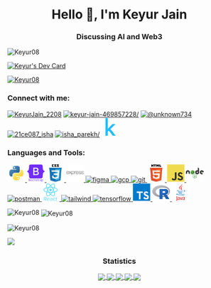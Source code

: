 <h1 align="center"> Hello 👋, I'm Keyur Jain </h1>
<h3 align="center">Discussing AI and Web3</h3>


<p align="left"> <img src="https://komarev.com/ghpvc/?username=Keyur08&label=Profile%20views&color=0e75b6&style=flat" alt="Keyur08" /> </p>

<a href="https://app.daily.dev/kj_22"><img src="https://api.daily.dev/devcards/3e5eb07bc65947129fb3c29ea0155fc2.png?r=8td" width="400" alt="Keyur's Dev Card"/></a>

<p align="left"> <a href="https://github.com/ryo-ma/github-profile-trophy"><img src="https://github-profile-trophy.vercel.app/?username=Keyur08" alt="Keyur08" /></a> </p>


<h3 align="left">Connect with me:</h3>
<p align="left">

<a href="https://twitter.com/KeyurJain_2208" target="blank"><img align="center" src="https://raw.githubusercontent.com/rahuldkjain/github-profile-readme-generator/master/src/images/icons/Social/twitter.svg" alt="KeyurJain_2208" height="30" width="40" /></a> <a href="https://www.linkedin.com/in/keyur-jain-469857228/" target="blank"><img align="center" src="https://raw.githubusercontent.com/rahuldkjain/github-profile-readme-generator/master/src/images/icons/Social/linked-in-alt.svg" alt="keyur-jain-469857228/" height="30" width="40" /></a> <a href="https://hashnode.com/@unknown734" target="blank"><img align="center" src="https://raw.githubusercontent.com/rahuldkjain/github-profile-readme-generator/master/src/images/icons/Social/hashnode.svg" alt="@unknown734" height="30" width="40" /></a> <a href="https://www.hackerrank.com/keyurjain141" target="blank"><img align="center" src="https://raw.githubusercontent.com/rahuldkjain/github-profile-readme-generator/master/src/images/icons/Social/hackerrank.svg" alt="21ce087_isha" height="30" width="40" /></a> <a href="https://leetcode.com/u/keyurjain141/" target="blank"><img align="center" src="https://raw.githubusercontent.com/rahuldkjain/github-profile-readme-generator/master/src/images/icons/Social/leet-code.svg" alt="isha_parekh/" height="30" width="40" /></a>  <a href="https://www.kaggle.com/unknown09q" target="_blank" rel="noreferrer"> <img src="https://github.com/devicons/devicon/blob/master/icons/kaggle/kaggle-original.svg" alt="kaggle" width="40" height="40"/> </a>

</p>

<h3 align="left">Languages and Tools:</h3>

<a href="https://www.python.org" target="_blank" rel="noreferrer"> <img src="https://raw.githubusercontent.com/devicons/devicon/master/icons/python/python-original.svg" alt="python" width="40" height="40"/> </a>
<a href="https://getbootstrap.com" target="_blank" rel="noreferrer"> <img src="https://raw.githubusercontent.com/devicons/devicon/master/icons/bootstrap/bootstrap-plain-wordmark.svg" alt="bootstrap" width="40" height="40"/> </a> <a href="https://www.w3schools.com/css/" target="_blank" rel="noreferrer"> <img src="https://raw.githubusercontent.com/devicons/devicon/master/icons/css3/css3-original-wordmark.svg" alt="css3" width="40" height="40"/> </a> <a href="https://expressjs.com" target="_blank" rel="noreferrer"> <img src="https://raw.githubusercontent.com/devicons/devicon/master/icons/express/express-original-wordmark.svg" alt="express" width="40" height="40"/> </a> <a href="https://www.figma.com/" target="_blank" rel="noreferrer"> <img src="https://www.vectorlogo.zone/logos/figma/figma-icon.svg" alt="figma" width="40" height="40"/> </a> <a href="https://cloud.google.com" target="_blank" rel="noreferrer"> <img src="https://www.vectorlogo.zone/logos/google_cloud/google_cloud-icon.svg" alt="gcp" width="40" height="40"/> </a> <a href="https://git-scm.com/" target="_blank" rel="noreferrer"> <img src="https://www.vectorlogo.zone/logos/git-scm/git-scm-icon.svg" alt="git" width="40" height="40"/> </a> <a href="https://www.w3.org/html/" target="_blank" rel="noreferrer"> <img src="https://raw.githubusercontent.com/devicons/devicon/master/icons/html5/html5-original-wordmark.svg" alt="html5" width="40" height="40"/> </a>  <a href="https://developer.mozilla.org/en-US/docs/Web/JavaScript" target="_blank" rel="noreferrer"> <img src="https://raw.githubusercontent.com/devicons/devicon/master/icons/javascript/javascript-original.svg" alt="javascript" width="40" height="40"/> </a> <a href="https://nodejs.org" target="_blank" rel="noreferrer"> <img src="https://raw.githubusercontent.com/devicons/devicon/master/icons/nodejs/nodejs-original-wordmark.svg" alt="nodejs" width="40" height="40"/> </a>  <a href="https://postman.com" target="_blank" rel="noreferrer"> <img src="https://www.vectorlogo.zone/logos/getpostman/getpostman-icon.svg" alt="postman" width="40" height="40"/> </a> <a href="https://reactjs.org/" target="_blank" rel="noreferrer"> <img src="https://raw.githubusercontent.com/devicons/devicon/master/icons/react/react-original-wordmark.svg" alt="react" width="40" height="40"/> </a>  <a href="https://tailwindcss.com/" target="_blank" rel="noreferrer"> <img src="https://www.vectorlogo.zone/logos/tailwindcss/tailwindcss-icon.svg" alt="tailwind" width="40" height="40"/> </a> <a href="https://www.tensorflow.org" target="_blank" rel="noreferrer"> <img src="https://www.vectorlogo.zone/logos/tensorflow/tensorflow-icon.svg" alt="tensorflow" width="40" height="40"/> </a> <a href="https://www.typescriptlang.org/" target="_blank" rel="noreferrer"> <img src="https://raw.githubusercontent.com/devicons/devicon/master/icons/typescript/typescript-original.svg" alt="typescript" width="40" height="40"/> </a> <a href="https://www.r-project.org/" target="_blank" rel="noreferrer"> <img src="https://github.com/devicons/devicon/blob/master/icons/r/r-original.svg" alt="r" width="40" height="40"/> </a> <a href="https://www.java.com/en/" target="_blank" rel="noreferrer"> <img src="https://github.com/devicons/devicon/blob/master/icons/java/java-original-wordmark.svg" alt="r" width="40" height="40"/> </a>


 </p>

<p><img align="left" src="https://github-readme-stats.vercel.app/api/top-langs?username=Keyur08&show_icons=true&locale=en&layout=compact" alt="Keyur08" /></p>
<p>&nbsp;<img align="center" src="https://github-readme-stats.vercel.app/api?username=Keyur08&show_icons=true&locale=en" alt="Keyur08" /></p>
<p><img align="center" src="https://github-readme-streak-stats.herokuapp.com/?user=Keyur08&"alt="Keyur08"/>
</p>

<img src="https://user-images.githubusercontent.com/73097560/115834477-dbab4500-a447-11eb-908a-139a6edaec5c.gif"><h3 align="center">Statistics</h3>
<div align="center">
<a href="https://github.com/Keyur08">
<img align="center" src="http://github-profile-summary-cards.vercel.app/api/cards/stats?username=Keyur08&theme=2077" height="180em" />
<img align="center" src="http://github-profile-summary-cards.vercel.app/api/cards/most-commit-language?username=Keyur08&theme=2077" height="180em" />
<img align="center" src="http://github-profile-summary-cards.vercel.app/api/cards/repos-per-language?username=Keyur08&theme=2077" height="180em" />
<img align="center" src="http://github-profile-summary-cards.vercel.app/api/cards/productive-time?username=Keyur08&theme=2077" height="180em" />
<img align="center" src="http://github-profile-summary-cards.vercel.app/api/cards/profile-details?username=Keyur08&theme=2077" height="180em" />
</div>





